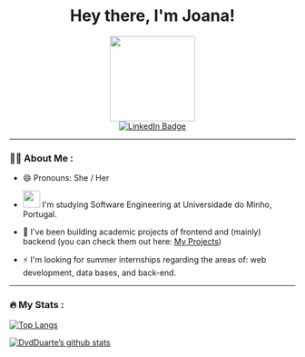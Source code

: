 


<div id="header" align="center">
  
  <h1>
    Hey there, I'm Joana! 
  </h1>
  
  <img src="https://media.giphy.com/media/fvx95jkua5th3YeThr/giphy.gif" width="150"/>
  
  <div id="badges">
  <a href="https://www.linkedin.com/in/joanalves15/">
    <img src="https://img.shields.io/badge/joanaalves15-blue?style=for-the-badge&logo=linkedin&logoColor=white" alt="LinkedIn Badge"/>
  </a>
    

  </div>

</div>


  
  
---

### :woman_technologist: About Me :

- 😄 Pronouns: She / Her

- <img src="https://media.giphy.com/media/WUlplcMpOCEmTGBtBW/giphy.gif" width="30"> I'm studying Software Engineering at Universidade do Minho, Portugal.

- :seedling: I've been building academic projects of frontend and (mainly) backend (you can check them out here: [My Projects](https://github.com/marshaia/uminho-miei))

- ⚡ I'm looking for summer internships regarding the areas of: web development, data bases, and back-end.
  
  
  



  
  
  
  
 
---

### :fire: My Stats :

[![Top Langs](https://github-readme-stats.vercel.app/api/top-langs/?username=marshaia&layout=compact&theme=radical)](https://github.com/marshaia)
  
[![DvdDuarte’s github stats](https://github-readme-stats.vercel.app/api?username=marshaia&count_private=true&theme=radical)](https://github.com/marshaia)
  



<!--
**marshaia/marshaia** is a ✨ _special_ ✨ repository because its `README.md` (this file) appears on your GitHub profile.

Hey there <img src="https://media.giphy.com/media/hvRJCLFzcasrR4ia7z/giphy.gif" width="10px"/> I'm Joana!

Here are some ideas to get you started:

- 🔭 I’m currently working on ...
- 🌱 I’m currently learning ...
- 👯 I’m looking to collaborate on ...
- 🤔 I’m looking for help with ...
- 💬 Ask me about ...
- 📫 How to reach me: ...
- 😄 Pronouns: ...
- ⚡ Fun fact: ...
-->
<!--

  <a href="joana15501@gmail.com">
    <img src="https://img.shields.io/badge/joana15501-red?style=for-the-badge&logo=gmail&logoColor=white" alt="Gmail Badge" />
  </a>

  <a href="https://www.instagram.com/maia.bzz/">
    <img src="https://img.shields.io/badge/maia.bzz-purple?style=for-the-badge&logo=instagram&logoColor=white" alt="Instagram Badge" />
  </a>
    

  <img src="https://github.com/devicons/devicon/blob/master/icons/css3/css3-plain-wordmark.svg"  title="CSS3" alt="CSS" width="40" height="40"/>&nbsp;
  <img src="https://github.com/devicons/devicon/blob/master/icons/html5/html5-original.svg" title="HTML5" alt="HTML" width="40" height="40"/>&nbsp;
  <img src="https://github.com/devicons/devicon/blob/master/icons/javascript/javascript-original.svg" title="JavaScript" alt="JavaScript" width="40" height="40"/>&nbsp;
 
  <img src="https://github.com/devicons/devicon/blob/master/icons/nodejs/nodejs-original-wordmark.svg" title="NodeJS" alt="NodeJS" width="40" height="40"/>&nbsp;






---

### :hammer_and_wrench: Languages and Tools :

[![GitHub Streak](https://github-readme-streak-stats.herokuapp.com?user=marshaia&theme=radical&date_format=M%20j%5B%2C%20Y%5D)](https://github.com/marshaia)
  
<div>
  <img src="https://github.com/devicons/devicon/blob/master/icons/java/java-original-wordmark.svg" title="Java" alt="Java" width="40" height="40"/>&nbsp;
  <img src="https://github.com/devicons/devicon/blob/master/icons/react/react-original-wordmark.svg" title="React" alt="React" width="40" height="40"/>&nbsp;
  <img src="https://github.com/devicons/devicon/blob/master/icons/spring/spring-original-wordmark.svg" title="Spring" alt="Spring" width="40" height="40"/>&nbsp;
  <img src="https://github.com/devicons/devicon/blob/master/icons/mysql/mysql-original-wordmark.svg" title="MySQL"  alt="MySQL" width="40" height="40"/>&nbsp;
  <img src="https://github.com/devicons/devicon/blob/master/icons/git/git-original-wordmark.svg" title="Git" **alt="Git" width="40" height="40"/>&nbsp;
</div>
-->
